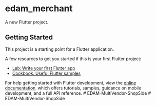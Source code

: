 # edam_merchant

A new Flutter project.

## Getting Started

This project is a starting point for a Flutter application.

A few resources to get you started if this is your first Flutter project:

- [Lab: Write your first Flutter app](https://docs.flutter.dev/get-started/codelab)
- [Cookbook: Useful Flutter samples](https://docs.flutter.dev/cookbook)

For help getting started with Flutter development, view the
[online documentation](https://docs.flutter.dev/), which offers tutorials,
samples, guidance on mobile development, and a full API reference.
#   E D A M - M u l t i V e n d o r - S h o p S i d e  
 #   E D A M - M u l t i V e n d o r - S h o p S i d e  
 